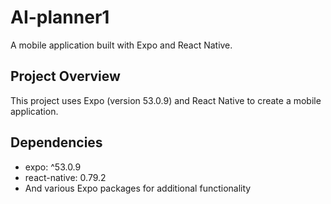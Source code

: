 # AI-planner1

A mobile application built with Expo and React Native.

## Project Overview

This project uses Expo (version 53.0.9) and React Native to create a mobile application.

## Dependencies

- expo: ^53.0.9
- react-native: 0.79.2
- And various Expo packages for additional functionality
